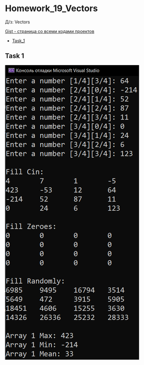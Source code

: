 
# Homework_19_Vectors
Д/з: Vectors

<a href="https://gist.github.com/SlavikArt/ee32433b05fa4e8f1e4fb17984fd86f3">Gist - страница со всеми кодами проектов</a>

* [Task_1](Task_1)

<p align="center">
    <h2>Task 1</h2>
    <p></p>
    <img src="images/Task_1.png">
</p>